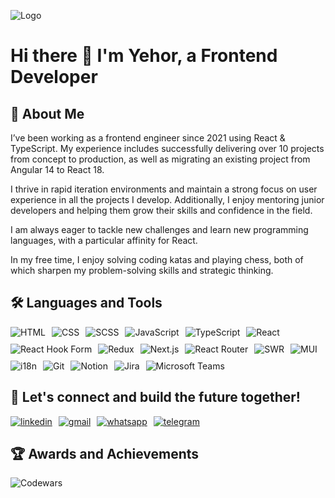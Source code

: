 
![Logo](https://media.licdn.com/dms/image/v2/D4D16AQHMpUjUlKXY9w/profile-displaybackgroundimage-shrink_350_1400/profile-displaybackgroundimage-shrink_350_1400/0/1675076582974?e=1733961600&v=beta&t=d21WY-srQW16B8orvwG1qy-R9l2nDG2AX4UoCTnH46E)

# Hi there 👋 I'm Yehor, a Frontend Developer

## 🚀 About Me

I’ve been working as a frontend engineer since 2021 using React & TypeScript. My experience includes successfully delivering over 10 projects from concept to production, as well as migrating an existing project from Angular 14 to React 18.

I thrive in rapid iteration environments and maintain a strong focus on user experience in all the projects I develop. Additionally, I enjoy mentoring junior developers and helping them grow their skills and confidence in the field.

I am always eager to tackle new challenges and learn new programming languages, with a particular affinity for React.

In my free time, I enjoy solving coding katas and playing chess, both of which sharpen my problem-solving skills and strategic thinking.

## 🛠 Languages and Tools

<div style="display: flex; gap: 10px; flex-wrap: wrap;">
  <img src="https://img.shields.io/badge/HTML-E34F26?style=for-the-badge&logo=html5&logoColor=white" alt="HTML" />
  <img src="https://img.shields.io/badge/CSS-1572B6?style=for-the-badge&logo=css3&logoColor=white" alt="CSS" />
  <img src="https://img.shields.io/badge/SCSS-CC6699?style=for-the-badge&logo=sass&logoColor=white" alt="SCSS" />
  <img src="https://img.shields.io/badge/JavaScript-F7DF1E?style=for-the-badge&logo=javascript&logoColor=black" alt="JavaScript" />
  <img src="https://img.shields.io/badge/TypeScript-3178C6?style=for-the-badge&logo=typescript&logoColor=white" alt="TypeScript" />
  <img src="https://img.shields.io/badge/React-61DAFB?style=for-the-badge&logo=react&logoColor=white" alt="React" />
  <img src="https://img.shields.io/badge/react--hook--form-EC5990?style=for-the-badge&logo=react-hook-form&logoColor=white" alt="React Hook Form" />
  <img src="https://img.shields.io/badge/Redux-764ABC?style=for-the-badge&logo=redux&logoColor=white" alt="Redux" />
  <img src="https://img.shields.io/badge/Next.js-000000?style=for-the-badge&logo=next.js&logoColor=white" alt="Next.js" />
  <img src="https://img.shields.io/badge/React_Router-CA4245?style=for-the-badge&logo=react-router&logoColor=white" alt="React Router" />
  <img src="https://img.shields.io/badge/SWR-000000?style=for-the-badge&logo=swr&logoColor=white" alt="SWR" />
  <img src="https://img.shields.io/badge/MUI-007FFF?style=for-the-badge&logo=mui&logoColor=white" alt="MUI" />
  <img src="https://img.shields.io/badge/i18n-26A69A?style=for-the-badge&logo=i18n&logoColor=white" alt="i18n" />
  <img src="https://img.shields.io/badge/Git-F05032?style=for-the-badge&logo=git&logoColor=white" alt="Git" />
  <img src="https://img.shields.io/badge/Notion-000000?style=for-the-badge&logo=notion&logoColor=white" alt="Notion" />
  <img src="https://img.shields.io/badge/Jira-0052CC?style=for-the-badge&logo=jira&logoColor=white" alt="Jira" />
  <img src="https://img.shields.io/badge/Teams-6264A7?style=for-the-badge&logo=microsoft-teams&logoColor=white" alt="Microsoft Teams" />
</div>

## 🔗  Let's connect and build the future together!

<div style="display: flex; gap: 10px; text-decoration: 'none'">
  <a href="https://www.linkedin.com/in/kravtsovyehor/"><img src="https://img.shields.io/badge/linkedin-0A66C2?style=for-the-badge&logo=linkedin&logoColor=white" alt="linkedin"/></a>
  <a href="mailto:kravtsovyehor@gmail.com"><img src="https://img.shields.io/badge/gmail-D14836?style=for-the-badge&logo=gmail&logoColor=white" alt="gmail"/></a>
  <a href="https://wa.me/34641320996"><img src="https://img.shields.io/badge/whatsapp-25D366?style=for-the-badge&logo=whatsapp&logoColor=white" alt="whatsapp"/></a>
  <a href="https://t.me/kravtsovyehor"><img src="https://img.shields.io/badge/telegram-2CA5E0?style=for-the-badge&logo=telegram&logoColor=white" alt="telegram"/></a>
</div>

## 🏆 Awards and Achievements

![Codewars](https://github.r2v.ch/codewars?user=kravtsovyehor&hide_clan=true&theme=gradient_midnight_puple_by_level)
